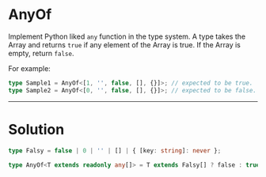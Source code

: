 # AnyOf

Implement Python liked `any` function in the type system. A type takes the Array and returns `true` if any element of the Array is true. If the Array is empty, return `false`.

For example:

```ts
type Sample1 = AnyOf<[1, '', false, [], {}]>; // expected to be true.
type Sample2 = AnyOf<[0, '', false, [], {}]>; // expected to be false.
```

---

# Solution

```ts
type Falsy = false | 0 | '' | [] | { [key: string]: never };

type AnyOf<T extends readonly any[]> = T extends Falsy[] ? false : true;
```
